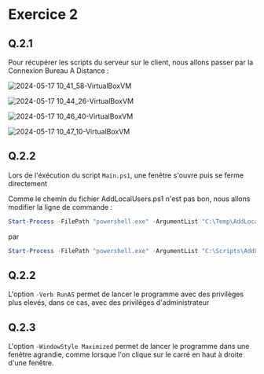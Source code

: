 # Exercice 2

## Q.2.1

Pour récupérer les scripts du serveur sur le client, nous allons passer par la Connexion Bureau A Distance : 

![2024-05-17 10_41_58-VirtualBoxVM](https://github.com/ThoXinou/Checkpoint_2/assets/159007018/11fca645-f635-4d3c-9992-d8b201577ec5)

![2024-05-17 10_44_26-VirtualBoxVM](https://github.com/ThoXinou/Checkpoint_2/assets/159007018/8058e095-6614-49ec-bb7a-be430afb882b)

![2024-05-17 10_46_40-VirtualBoxVM](https://github.com/ThoXinou/Checkpoint_2/assets/159007018/8b77231d-4d38-4239-91e6-1000d3557db0)

![2024-05-17 10_47_10-VirtualBoxVM](https://github.com/ThoXinou/Checkpoint_2/assets/159007018/24d629de-50d0-4f28-9dd3-01fcde9bab86)

## Q.2.2

Lors de l'éxécution du script `Main.ps1`, une fenêtre s'ouvre puis se ferme directement

Comme le chemin du fichier AddLocalUsers.ps1 n'est pas bon, nous allons modifier la ligne de commande : 

```powershell
Start-Process -FilePath "powershell.exe" -ArgumentList "C:\Temp\AddLocalUsers.ps1" -Verb RunAs -WindowStyle Maximized
```

par

```powershell
Start-Process -FilePath "powershell.exe" -ArgumentList "C:\Scripts\AddLocalUsers.ps1" -Verb RunAs -WindowStyle Maximized
```


## Q.2.2

L'option `-Verb RunAS` permet de lancer le programme avec des privilèges plus elevés, dans ce cas, avec des privilèges d'administrateur

## Q.2.3

L'option `-WindowStyle Maximized` permet de lancer le programme dans une fenêtre agrandie, comme lorsque l'on clique sur le carré en haut à droite d'une fenêtre.


